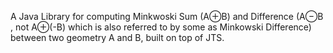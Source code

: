 A Java Library for computing Minkwoski Sum (A⊕B) and Difference (A⊖B , not A⊕(-B) which is also referred to by some as Minkowski Difference) between two geometry A and B, built on top of JTS.


